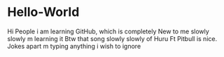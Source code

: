 # Hello-World
Hi People
i am learning GitHub, which is completely New to me
slowly slowly m learning it
Btw that song slowly slowly of Huru Ft Pitbull is nice. Jokes apart
m typing anything i wish to
ignore
